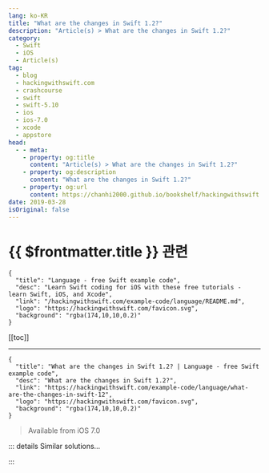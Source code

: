 ```yaml
---
lang: ko-KR
title: "What are the changes in Swift 1.2?"
description: "Article(s) > What are the changes in Swift 1.2?"
category:
  - Swift
  - iOS
  - Article(s)
tag: 
  - blog
  - hackingwithswift.com
  - crashcourse
  - swift
  - swift-5.10
  - ios
  - ios-7.0
  - xcode
  - appstore
head:
  - - meta:
    - property: og:title
      content: "Article(s) > What are the changes in Swift 1.2?"
    - property: og:description
      content: "What are the changes in Swift 1.2?"
    - property: og:url
      content: https://chanhi2000.github.io/bookshelf/hackingwithswift.com/example-code/language/what-are-the-changes-in-swift-12.html
date: 2019-03-28
isOriginal: false
---
```


# {{ $frontmatter.title }} 관련

```component VPCard
{
  "title": "Language - free Swift example code",
  "desc": "Learn Swift coding for iOS with these free tutorials - learn Swift, iOS, and Xcode",
  "link": "/hackingwithswift.com/example-code/language/README.md",
  "logo": "https://hackingwithswift.com/favicon.svg",
  "background": "rgba(174,10,10,0.2)"
}
```

[[toc]]

---

```component VPCard
{
  "title": "What are the changes in Swift 1.2? | Language - free Swift example code",
  "desc": "What are the changes in Swift 1.2?",
  "link": "https://hackingwithswift.com/example-code/language/what-are-the-changes-in-swift-12",
  "logo": "https://hackingwithswift.com/favicon.svg",
  "background": "rgba(174,10,10,0.2)"
}
```

> Available from iOS 7.0

<!-- TODO: 작성 -->

<!-- 
Swift 1.2 was an interim release that fixed some early confusions and annoyances in the language. Its changes weren't big, but they did help clean up and clarify Swift, and helped tide us all over until the release of Swift 2.

The important changes are:

- You can now check and unwrap multiple optionals using `if/let` rather than create a so-called "pyramid of doom" with nested statements.
<li>Many Objective-C types that were being passed around now had correct nullability values set. This was done by modifying Objective-C then having many people scour through existing Apple code to add new annotations.
<li>Downcasting (a typecast from a higher type in your class hierarchy to a lower type) is now done using `as!` and `as?` to mark forced downcasting and optional downcasting respectively.
<li>Swift strings, arrays and dictionaries now no longer automatically typecast to `NSString`, `NSArray` and `NSDictionary`.
<li>A new `Set` data type was introduced to handle arrays where each value can appear only once.
<li>Constants can now be declared without a value, as long as they are provided with a value before they are used.
<li>Incremental build support was added, which makes it more efficient to build larger Swift projects.

-->

::: details Similar solutions…

<!--
/example-code/language/what-are-the-changes-in-swift-3">What are the changes in Swift 3? 
/example-code/language/what-are-the-changes-in-swift-20">What are the changes in Swift 2.0? 
/example-code/language/what-are-the-changes-in-swift-22">What are the changes in Swift 2.2? 
/example-code/uikit/how-to-animate-when-your-size-class-changes-willtransitionto">How to animate when your size class changes: willTransition(to:) 
/quick-start/swiftui/how-to-run-some-code-when-state-changes-using-onchange">How to run some code when state changes using onChange()</a>
-->

:::

